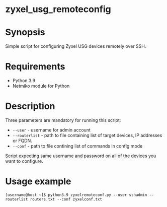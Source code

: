 # zyxel_usg_remoteconfig

# Synopsis
Simple script for configuring Zyxel USG devices remotely over SSH. 

# Requirements
* Python 3.9
* Netmiko module for Python

# Description

Three parameters are mandatory for running this script:

* `--user` - username for admin account
* `--routerlist` - path to file containing list of target devices, IP addresses or FQDN. 
* `--conf` - path to file contining list of commands in config mode

Script expecting same username and password on all of the devices you want to configure. 

# Usage example
`[username@host ~]$ python3.9 zyxelremoteconf.py --user sshadmin --routerlist routers.txt --conf zyxelconf.txt  `
